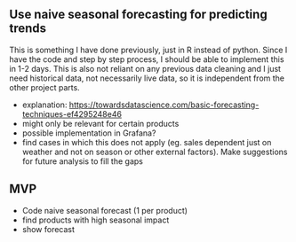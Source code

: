 ## Use naive seasonal forecasting for predicting trends
This is something I have done previously, just in R instead of python. Since I have the code and step by step process, I should be able to implement this in 1-2 days. This is also not reliant on any previous data cleaning and I just need historical data, not necessarily live data, so it is independent from the other project parts.
* explanation: https://towardsdatascience.com/basic-forecasting-techniques-ef4295248e46
* might only be relevant for certain products
* possible implementation in Grafana?
* find cases in which this does not apply (eg. sales dependent just on weather and not on season or other external factors). Make suggestions for future analysis to fill the gaps

## MVP
* Code naive seasonal forecast (1 per product)
* find products with high seasonal impact 
* show forecast
